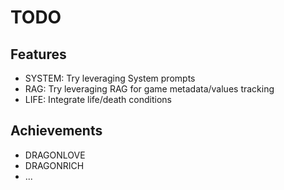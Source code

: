 # TODO

## Features
- SYSTEM: Try leveraging System prompts
- RAG: Try leveraging RAG for game metadata/values tracking
- LIFE: Integrate life/death conditions


## Achievements
- DRAGONLOVE
- DRAGONRICH
- ...